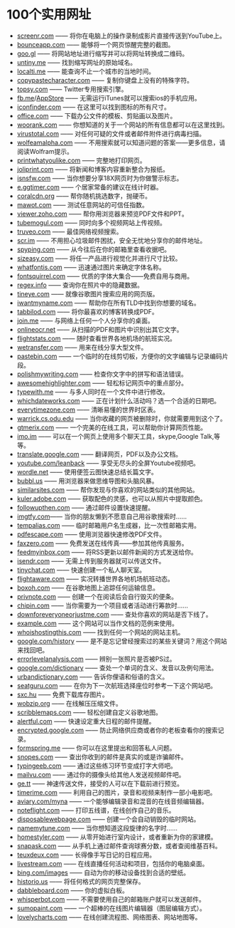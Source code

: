 # 100个实用网址
- [screenr.com](http://www.screenr.com/) —— 将你在电脑上的操作录制成影片直接传送到YouTube上。   
- [bounceapp.com](https://bounceapp.com/) —— 能够将一个网页惊醒完整的截图。   
- [goo.gl](http://goo.gl/) —— 将网站地址进行缩写并可以将网址转换成二维码。    
- [untiny.me](http://untiny.me/) —— 找到缩写网址的原始域名。   
- [localti.me](http://localti.me/) —— 能查询不止一个城市的当地时间。   
- [copypastecharacter.com](http://copypastecharacter.com/) —— 复制你键盘上没有的特殊字符。   
- [topsy.com](http://topsy.com/) —— Twitter专用搜索引擎。   
- [fb.me](http://fb.me/)/[AppStore](https://developer.apple.com/app-store/) —— 无需运行iTunes就可以搜索ios的手机应用。   
- [iconfinder.com](https://www.iconfinder.com/) —— 在这里可以找到图标的所有尺寸。   
- [office.com](https://www.office.com/) —— 下载办公文件的模板、剪贴画以及图片。   
- [woorank.com](https://www.woorank.com/) —— 你想知道的关于一个网站的所有信息都可以在这里找到。   
- [virustotal.com](http://virustotal.com/) —— 对任何可疑的文件或者邮件附件进行病毒扫描。   
- [wolfeamalpha.com](http://wolfeamalpha.com/) —— 不用搜索就可以知道问题的答案——更多信息，请阅读Wolfram提示。   
- [printwhatyoulike.com](http://www.printwhatyoulike.com/) —— 完整地打印网页。   
- [joliprint.com](https://joliprint.com/) —— 将新闻和博客内容重新整合为报纸。   
- [isnsfw.com](http://isnsfw.com/) —— 当你想要分享18X网页时为你做警示标志。   
- [e.ggtimer.com](http://e.ggtimer.com/) —— 个居家常备的建议在线计时器。   
- [coralcdn.org](http://coralcdn.org/) —— 帮你随机挑选数字，抛硬币。   
- [mawot.com](http://mawot.com/) —— 测试任意网站的可信任指数。   
- [viewer.zoho.com](http://viewer.zoho.com/) —— 帮你用浏览器来预览PDF文件和PPT。   
- [tubemogul.com](https://www.tubemogul.com/) —— 同时向多个视频网站上传视频。   
- [truveo.com](http://truveo.com/) —— 最佳网络视频搜索。   
- [scr.im](http://scr.im/) —— 不用担心垃圾邮件困扰，安全无忧地分享你的邮件地址。   
- [spyping.com](http://www.spyping.com/) —— 从今往后在你的邮箱里查看收据吧。   
- [sizeasy.com](http://sizeasy.com/) —— 将任一产品进行视觉化并进行尺寸比较。   
- [whatfontis.com](http://whatfontis.com/) —— 迅速通过图片来确定字体名称。  
- [fontsquirrel.com](https://www.fontsquirrel.com/) —— 优质的字体大集合——免费自用与商用。   
- [regex.info](http://regex.info/) —— 查询你在照片中的隐藏数据。   
- [tineye.com](https://tineye.com/) —— 就像谷歌图片搜索应用的网页版。   
- [iwantmyname.com](http://iwantmyname.com/) —— 帮助你在所有TLD中找到你想要的域名。   
- [tabbilod.com](http://tabbilod.com/) —— 将你最喜欢的博客转换成PDF。   
- [join.me](https://www.join.me/) —— 与网络上任何一个人分享你的桌面。   
- [onlineocr.net](http://onlineocr.net/) —— 从扫描的PDF和图片中识别出其它文字。
- [flightstats.com](http://www.flightstats.com/go/Home/home.do) —— 随时查看世界各地机场的航班实况。   
- [wetransfer.com](https://wetransfer.com/) —— 用来在线分享大型文件。   
- [pastebin.com](https://deals.pastebin.com/) —— 一个临时的在线剪切板，方便你的文字编辑与记录编码片段。   
- [polishmywriting.com](http://www.polishmywriting.com/) —— 检查你文字中的拼写和语法错误。   
- [awesomehighlighter.com](https://www.awesomehighlighter.com/) —— 轻松标记网页中的重点部分。   
- [typewith.me](http://typewith.me/) —— 与多人同时在一个文件中进行修改。   
- [whichdateworks.com](http://whichdateworks.com/) —— 正在计划什么活动吗？选一个合适的日期吧。   
- [everytimezone.com](http://everytimezone.com/) —— 清晰易懂的世界时区表。   
- [warrick.cs.odu.edu](http://warrick.cs.odu.edu/) —— 当你收藏的网页被删除时，你就需要用到这个了。   
- [gtmerix.com](http://gtmerix.com/) —— 一个完美的在线工具，可以帮助你计算网页性能。   
- [imo.im](http://imo.im/) —— 可以在一个网页上使用多个聊天工具，skype,Google Talk,等等。   
- [translate.google.com](http://translate.google.com/) —— 翻译网页，PDF以及办公文档。   
- [youtube.com/leanback](http://youtube.com/leanback) —— 享受无尽头的全屏Youtube视频吧。   
- [wordle.net](http://wordle.net/) —— 使用便签云图快速总结长篇文字。    
- [bubbl.us](https://bubbl.us/) —— 用浏览器来做思维导图和头脑风暴。   
- [similarsites.com](http://www.similarsites.com/) —— 帮你发现与你喜欢的网站类似的其他网站。   
- [kuler.adobe.com](https://color.adobe.com/zh/) —— 获取配色的灵感，也可以从照片中提取颜色。   
- [followupthen.com](https://www.followupthen.com/) —— 通过邮件设置快速提醒。   
- [imgtfy.com](http://www.imgtfy.com/)—— 当你的朋友懒到不愿意自己用谷歌搜索时......   
- [tempalias.com](http://tempalias.com/) —— 临时邮箱用户名生成器，比一次性邮箱实用。   
- [pdfescape.com](https://www.pdfescape.com/windows/) —— 使用浏览器快速修改PDF文件。   
- [faxzero.com](https://faxzero.com/) —— 免费发送在线传真——参加其他传真服务。   
- [feedmyinbox.com](http://feedmyinbox.com/) —— 将RSS更新以邮件新闻的方式发送给你。   
- [isendr.com](http://isendr.com/) —— 无需上传到服务器就可以传送文件。   
- [tinychat.com](https://tinychat.com/) —— 快速创建一个私人聊天室。   
- [flightaware.com](http://zh.flightaware.com/) —— 实况转播世界各地机场航班动态。   
- [boxoh.com](http://www.boxoh.com/) —— 在谷歌地图上追踪任何运输信息。   
- [privnote.com](https://privnote.com/) —— 创建一个在阅读后会自行毁灭的便条。   
- [chipin.com](https://www.chipin.com/) —— 当你需要为一个项目或者活动进行筹款时......   
- [downforeveryoneorjustme.com](http://downforeveryoneorjustme.com/) —— 查处你喜欢的网站是否下线了。   
- [example.com](http://example.com/) —— 这个网站可以当作文档的范例来使用。   
- [whoishostingthis.com](https://www.whoishostingthis.com/) —— 找到任何一个网站的网站主机。   
- [google.com/history](http://google.com/history) —— 是不是忘记曾经搜索过的某些关键词？用这个网站来找回吧。   
- [errorlevelanalysis.com](http://www.errorlevelanalysis.com/) —— 辨别一张照片是否被PS过。   
- [google.com/dictionary](http://google.com/dictionary) —— 查处一个单词的含义、发音以及例句用法。   
- [urbandictionary.com](http://www.urbandictionary.com/) —— 告诉你俚语和俗语的含义。   
- [seatguru.com](https://www.seatguru.com/) —— 在你为下一次航班选择座位时参考一下这个网站吧。   
- [sxc.hu](http://cn.freeimages.com/) —— 免费下载库存图片。   
- [wobzip.org](http://wobzip.org/) —— 在线解压压缩文件。   
- [scribblemaps.com](http://www.scribblemaps.com/) —— 轻松创建自定义谷歌地图。   
- [alertful.com](http://alertful.com/) —— 快速设定重大日程的邮件提醒。   
- [encrypted.google.com](http://encrypted.google.com/) —— 防止网络供应商或者你的老板查看你的搜索记录。   
- [formspring.me](http://formspring.me/) —— 你可以在这里提出和回答私人问题。   
- [snopes.com](http://snopes.com/) —— 查出你收到的邮件是真实的或是诈骗邮件。   
- [typingeeb.com](http://typingeeb.com/) —— 通过这些练习环节变成打字大师吧。   
- [mailvu.com](http://mailvu.com/) —— 通过你的摄像头给其他人发送视频邮件吧。   
- [ge.tt](http://ge.tt/) —— 神速传送文件，接受的人可以在下载前进行预览。   
- [timerime.com](http://timerime.com/) —— 利用自己的图片，录音和视频来制作一部小电影吧。   
- [aviary.com/myna](https://aviary.com/myna) —— 一个能够编辑录音和混音的在线音频编辑器。   
- [noteflight.com](https://www.noteflight.com/) —— 打印五线谱，在线创作自己的音乐。   
- [disposablewebpage.com](http://disposablewebpage.com/) —— 创建一个会自动销毁的临时网站。   
- [namemytune.com](http://www.namemytune.com/) —— 当你想知道这段旋律的名字时......   
- [homestyler.com](https://www.homestyler.com/) —— 从零开始进行室内设计，或者重新为你的家建模。   
- [snapask.com](https://snapask.co/en-hk/) —— 从手机上通过邮件查询球赛分数，或者查阅维基百科。   
- [teuxdeux.com](https://teuxdeux.com/) —— 长得像手写日记的日程应用。   
- [livestream.com](http://livestream.com/) —— 在线直播任何活动和项目，包括你的电脑桌面。   
- [bing.com/images](http://cn.bing.com/images/trending?FORM=ILPTRD) —— 自动为你的移动设备找到合适的壁纸。   
- [historio.us](http://historio.us/) —— 将任何格式的网页完整保存。   
- [dabbleboard.com](http://dabbleboard.com/) —— 你的虚拟白板。   
- [whisperbot.com](http://www.buydomains.com/lander/whisperbot.com?domain=whisperbot.com&utm_source=whisperbot.com&utm_medium=click&utm_campaign=TDFS-OO-BDLander&traffic_id=TDFS-OO-BDLander&traffic_type=tdfs) —— 不需要使用自己的邮箱账户就可以发送邮件。   
- [sumopaint.com](http://sumopaint.com/) —— 一个超棒的在线图片编辑器（图层编辑方式）。   
- [lovelycharts.com](http://lovelycharts.com/) —— 在线创建流程图、网络图表、网站地图等。
